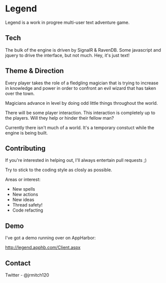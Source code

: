 Legend
=============

Legend is a work in progree multi-user text adventure game.

Tech
----

The bulk of the engine is driven by SignalR & RavenDB.  Some javascript and 
jquery to drive the interface, but not much.  Hey, it's just text!

Theme & Direction
-----------------

Every player takes the role of a fledgling magician that is trying to increase 
in knowledge and power in order to confront an evil wizard that has taken over 
the town.

Magicians advance in level by doing odd little things throughout the world.

There will be some player interaction.  This interaction is completely up to 
the players.  Will they help or hinder their fellow man?

Currently there isn't much of a world.  It's a temporary constuct while 
the engine is being built.

Contributing
------------

If you're interested in helping out, I'll always entertain pull requests ;)

Try to stick to the coding style as closly as possible.

Areas or interest:

* New spells
* New actions
* New ideas
* Thread safety!
* Code refacting

Demo
----

I've got a demo running over on AppHarbor:

http://legend.apphb.com/Client.aspx

Contact
-------

Twitter - @jrmitch120